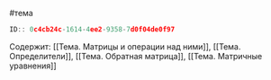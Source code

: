 #тема

```javascript
ID:: 0c4cb24c-1614-4ee2-9358-7d0f04de0f97 
```

Содержит: 
[[Тема. Матрицы и операции над ними]],
[[Тема. Определители]],
[[Тема. Обратная матрица]],
[[Тема. Матричные уравнения]]
